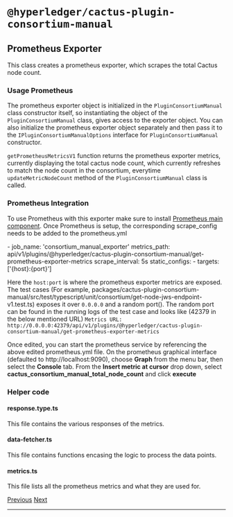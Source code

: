 `@hyperledger/cactus-plugin-consortium-manual`
===========================================================================================================================

Prometheus Exporter
------------------------------------------------------------------------

This class creates a prometheus exporter, which scrapes the total Cactus node count.

### Usage Prometheus

The prometheus exporter object is initialized in the `PluginConsortiumManual` class constructor itself, so instantiating the object of the `PluginConsortiumManual` class, gives access to the exporter object. You can also initialize the prometheus exporter object separately and then pass it to the `IPluginConsortiumManualOptions` interface for `PluginConsortiumManual` constructor.

`getPrometheusMetricsV1` function returns the prometheus exporter metrics, currently displaying the total cactus node count, which currently refreshes to match the node count in the consortium, everytime `updateMetricNodeCount` method of the `PluginConsortiumManual` class is called.

### Prometheus Integration

To use Prometheus with this exporter make sure to install [Prometheus main component](https://prometheus.io/download/). Once Prometheus is setup, the corresponding scrape\_config needs to be added to the prometheus.yml

\- job\_name: 'consortium\_manual\_exporter'
  metrics\_path: api/v1/plugins/@hyperledger/cactus-plugin-consortium-manual/get-prometheus-exporter-metrics
  scrape\_interval: 5s
  static\_configs:
    - targets: \['{host}:{port}'\]

Here the `host:port` is where the prometheus exporter metrics are exposed. The test cases (For example, packages/cactus-plugin-consortium-manual/src/test/typescript/unit/consortium/get-node-jws-endpoint-v1.test.ts) exposes it over `0.0.0.0` and a random port(). The random port can be found in the running logs of the test case and looks like (42379 in the below mentioned URL) `Metrics URL: http://0.0.0.0:42379/api/v1/plugins/@hyperledger/cactus-plugin-consortium-manual/get-prometheus-exporter-metrics`

Once edited, you can start the prometheus service by referencing the above edited prometheus.yml file. On the prometheus graphical interface (defaulted to http://localhost:9090), choose **Graph** from the menu bar, then select the **Console** tab. From the **Insert metric at cursor** drop down, select **cactus\_consortium\_manual\_total\_node\_count** and click **execute**

### Helper code

#### response.type.ts

This file contains the various responses of the metrics.

#### data-fetcher.ts

This file contains functions encasing the logic to process the data points.

#### metrics.ts

This file lists all the prometheus metrics and what they are used for.

[Previous](cactus-core.md "@hyperledger/cactus-core") [Next](cactus-plugin-keychain-vault.md "@hyperledger/cactus-plugin-keychain-vault")

* * *
